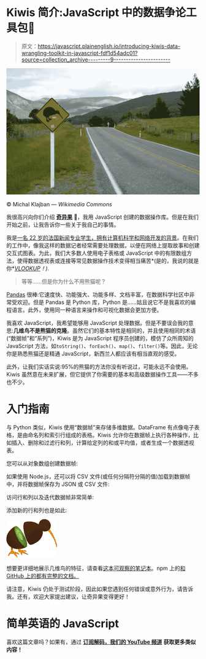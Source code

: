 # Kiwis 简介:JavaScript 中的数据争论工具包🥝

> 原文：<https://javascript.plainenglish.io/introducing-kiwis-data-wrangling-toolkit-in-javascript-fdf1d54adc01?source=collection_archive---------9----------------------->

![](img/dbd04fec2c3c0ef859d664660636ffd6.png)

© Michal Klajban — *Wikimedia Commons*

我很高兴向你们介绍 [**奇异果**](https://www.npmjs.com/package/kiwis) 🥝，我用 JavaScript 创建的数据操作库。但是在我们开始之前，让我告诉你一些关于我自己的事情。

我是[一名 22 岁的法国新闻专业学生，拥有计算机科学和网络开发的背景](https://tomfevrier.io)。在我们的工作中，像我这样的数据记者经常需要处理数据，以便在网络上提取故事和创建交互式图表。为此，我们大多数人使用电子表格或 JavaScript 中的有限数组方法，使得数据透视表或连接等常见数据操作技术变得相当痛苦*(是的，我说的就是你*[*VLOOKUP*](https://support.microsoft.com/en-us/office/vlookup-function-0bbc8083-26fe-4963-8ab8-93a18ad188a1)*！).*

> 等等……但是你为什么不用熊猫呢？

[Pandas](https://pandas.pydata.org/) 很棒:它速度快、功能强大、功能多样、文档丰富，在数据科学社区中非常受欢迎。但是 Pandas 是 Python 库，Python 是……姑且说它不是我喜欢的编程语言。此外，使用同一种语言来操作和可视化数据会更加方便。

我喜欢 JavaScript，我希望能够用 JavaScript 处理数据。但是不要误会我的意思:**几维鸟不是熊猫的克隆**。虽然它们的基本特性是相同的，并且使用相同的术语(“数据帧”和“系列”)，Kiwis 是为 JavaScript 程序员创建的，模仿了众所周知的 JavaScript 方法，如`toString()`、`forEach()`、`map()`、`filter()`等。因此，无论你是熟悉熊猫还是精通 JavaScript，新西兰人都应该有相当直观的感受。

此外，让我们实话实说:95%的熊猫的方法你没有听说过，可能永远不会使用。Kiwis 虽然意在未来扩展，但它提供了你需要的基本和高级数据操作工具——不多也不少。

# 入门指南

与 Python 类似，Kiwis 使用“数据帧”来存储多维数据。DataFrame 有点像电子表格，是由命名列和索引行组成的表格。Kiwis 允许你在数据帧上执行各种操作，比如插入、删除和过滤行和列，计算给定列的和或平均值，或者生成一个数据透视表。

您可以从对象数组创建数据帧:

如果使用 Node.js，还可以将 CSV 文件(或任何分隔符分隔的值)加载到数据帧中，并将数据帧保存为 JSON 或 CSV 文件:

访问行和列以及迭代数据帧非常简单:

添加新的行和列也是如此:

![](img/c7220203a1b8e76d23a4f1646d9cff75.png)

想要更详细地展示几维鸟的特征，请查看[这本可观察的笔记本](https://observablehq.com/@tomfevrier/kiwis)。npm 上的[和 GitHub 上的](https://www.npmjs.com/package/kiwis)[都有完整的文档。](https://github.com/TomFevrier/kiwis)

请注意，Kiwis 仍处于测试阶段，因此如果您遇到任何错误或意外行为，请告诉我。还有，欢迎大家提出建议，让奇异果变得更好！

# 简单英语的 JavaScript

喜欢这篇文章吗？如果有，通过 [**订阅解码，我们的 YouTube 频道**](https://www.youtube.com/channel/UCtipWUghju290NWcn8jhyAw) **获取更多类似内容！**